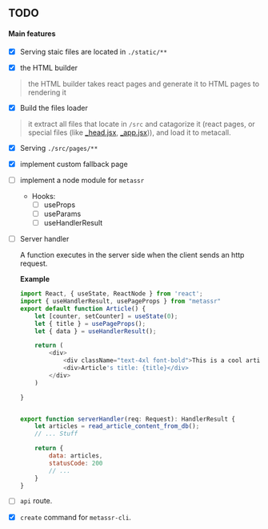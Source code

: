 ## TODO

#### Main features
- [x] Serving staic files are located in ``./static/**``

- [x] the HTML builder

> the HTML builder takes react pages and generate it to HTML pages to rendering it


- [x] Build the files loader
 
> it extract all files that locate in `/src` and catagorize it (react pages, or special files (like [_head.jsx](./tests/web-app/src/_head.tsx), [_app.jsx](./tests/web-app/src/_app_.tsx))), and load it to metacall.

- [x] Serving ``./src/pages/**``

- [x] implement custom fallback page 


- [ ] implement a node module for `metassr`
  - Hooks:
    - [ ] useProps
    - [ ] useParams
    - [ ] useHandlerResult

- [ ] Server handler
  
    A function executes in the server side when the client sends an http request.


    **Example**
    ```javascript
    import React, { useState, ReactNode } from 'react';
    import { useHandlerResult, usePageProps } from "metassr"
    export default function Article() {
        let [counter, setCounter] = useState(0);
        let { title } = usePageProps();
        let { data } = useHandlerResult();

        return (
            <div>
                <div className="text-4xl font-bold">This is a cool article</div>
                <div>Article's title: {title}</div>
            </div>
        )

    }


    export function serverHandler(req: Request): HandlerResult {
        let articles = read_article_content_from_db();
        // ... Stuff

        return {
            data: articles,
            statusCode: 200
            // ...
        }
    }
    ```

- [ ] ``api`` route.

- [x] `create` command for `metassr-cli`.